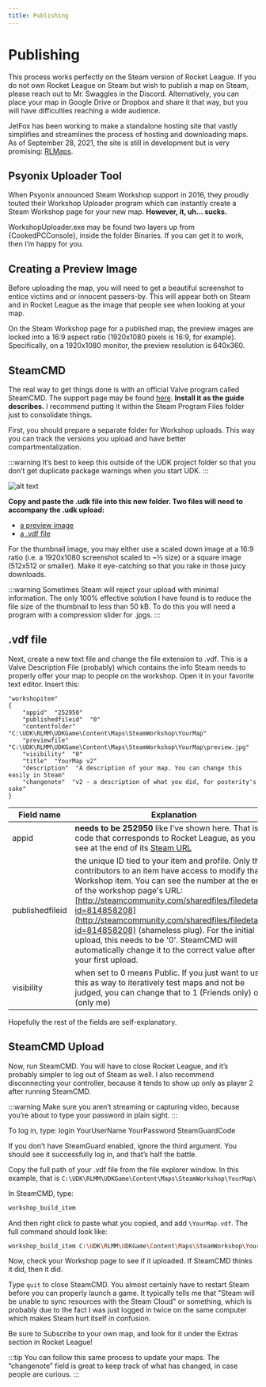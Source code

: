 ```yaml
---
title: Publishing
---
```

# Publishing

This process works perfectly on the Steam version of Rocket League. If you do not own Rocket League on Steam but wish to publish a map on Steam, please reach out to Mr. Swaggles in the Discord. Alternatively, you can place your map in Google Drive or Dropbox and share it that way, but you will have difficulties reaching a wide audience.

JetFox has been working to make a standalone hosting site that vastly simplifies and streamlines the process of hosting and downloading maps. As of September 28, 2021, the site is still in development but is very promising: [RLMaps](http://usa2.rocketleaguemaps.tk/view.php?mapid=133).

## Psyonix Uploader Tool

When Psyonix announced Steam Workshop support in 2016, they proudly touted their Workshop Uploader program which can instantly create a Steam Workshop page for your new map. **However, it, uh… sucks.**

WorkshopUploader.exe may be found two layers up from {CookedPCConsole}, inside the folder Binaries. If you can get it to work, then I’m happy for you.

## Creating a Preview Image

Before uploading the map, you will need to get a beautiful screenshot to entice victims and or innocent passers-by. This will appear both on Steam and in Rocket League as the image that people see when looking at your map.

On the Steam Workshop page for a published map, the preview images are locked into a 16:9 aspect ratio (1920x1080 pixels is 16:9, for example). Specifically, on a 1920x1080 monitor, the preview resolution is 640x360.

## SteamCMD

The real way to get things done is with an official Valve program called SteamCMD. The support page may be found [here](https://developer.valvesoftware.com/wiki/SteamCMD). **Install it as the guide describes.** I recommend putting it within the Steam Program Files folder just to consolidate things.

First, you should prepare a separate folder for Workshop uploads. This way you can track the versions you upload and have better compartmentalization.

:::warning
It’s best to keep this outside of the UDK project folder so that you don’t get duplicate package warnings when you start UDK.
:::

![alt text](/images/multiplayer/image214.png "Nobody ever complains that their computer is too well organized")

**Copy and paste the .udk file into this new folder. Two files will need to accompany the .udk upload:**

* [a preview image](02_publishing.md#creating-a-preview-image)
* [a .vdf file](02_publishing.md#vdf-file)

For the thumbnail image, you may either use a scaled down image at a 16:9 ratio (i.e. a 1920x1080 screenshot scaled to ~⅓ size) or a square image (512x512 or smaller). Make it eye-catching so that you rake in those juicy downloads.

:::warning
Sometimes Steam will reject your upload with minimal information. The only 100% effective solution I have found is to reduce the file size of the thumbnail to less than 50 kB. To do this you will need a program with a compression slider for .jpgs.
:::

## .vdf file

Next, create a new text file and change the file extension to .vdf. This is a Valve Description File (probably) which contains the info Steam needs to properly offer your map to people on the workshop. Open it in your favorite text editor. Insert this:

```
"workshopitem"
{
    "appid"  "252950"
    "publishedfileid"  "0"
    "contentfolder"  "C:\UDK\RLMM\UDKGame\Content\Maps\SteamWorkshop\YourMap"
    "previewfile"  "C:\UDK\RLMM\UDKGame\Content\Maps\SteamWorkshop\YourMap\preview.jpg"
    "visibility"  "0"
    "title"  "YourMap v2"
    "description"  "A description of your map. You can change this easily in Steam"
    "changenote"  "v2 - a description of what you did, for posterity's sake"
}
```

| Field name| Explanation |
|-|-|
| appid | **needs to be 252950** like I've shown here. That is the code that corresponds to Rocket League, as you can see at the end of its [Steam URL](http://store.steampowered.com/app/252950/) |
| publishedfileid  | the unique ID tied to your item and profile. Only the contributors to an item have access to modify that Workshop item. You can see the number at the end of the workshop page's URL: [http://steamcommunity.com/sharedfiles/filedetails/?id=814858208](http://steamcommunity.com/sharedfiles/filedetails/?id=814858208) (shameless plug). For the initial upload, this needs to be '0'. SteamCMD will automatically change it to the correct value after your first upload.|  
| visibility | when set to 0 means Public. If you just want to use this as way to iteratively test maps and not be judged, you can change that to 1 (Friends only) or 2 (only me)|

Hopefully the rest of the fields are self-explanatory.

## SteamCMD Upload

Now, run SteamCMD. You will have to close Rocket League, and it’s probably simpler to log out of Steam as well. I also recommend disconnecting your controller, because it tends to show up only as player 2 after running SteamCMD.

:::warning
Make sure you aren’t streaming or capturing video, because you’re about to type your password in plain sight.
:::

To log in, type:
login YourUserName YourPassword SteamGuardCode

If you don’t have SteamGuard enabled, ignore the third argument. You should see it successfully log in, and that’s half the battle.

Copy the full path of your .vdf file from the file explorer window. In this example, that is `C:\UDK\RLMM\UDKGame\Content\Maps\SteamWorkshop\YourMap\`

In SteamCMD, type:

```sh
workshop_build_item
```

And then right click to paste what you copied, and add `\YourMap.vdf`.
The full command should look like:

```sh
workshop_build_item C:\UDK\RLMM\UDKGame\Content\Maps\SteamWorkshop\YourMap\YourMap.vdf
```

Now, check your Workshop page to see if it uploaded. If SteamCMD thinks it did, then it did.

Type `quit` to close SteamCMD. You almost certainly have to restart Steam before you can properly launch a game. It typically tells me that "Steam will be unable to sync resources with the Steam Cloud" or something, which is probably due to the fact I was just logged in twice on the same computer which makes Steam hurt itself in confusion.

Be sure to Subscribe to your own map, and look for it under the Extras section in Rocket League!

:::tip
You can follow this same process to update your maps. The “changenote” field is great to keep track of what has changed, in case people are curious.
:::
